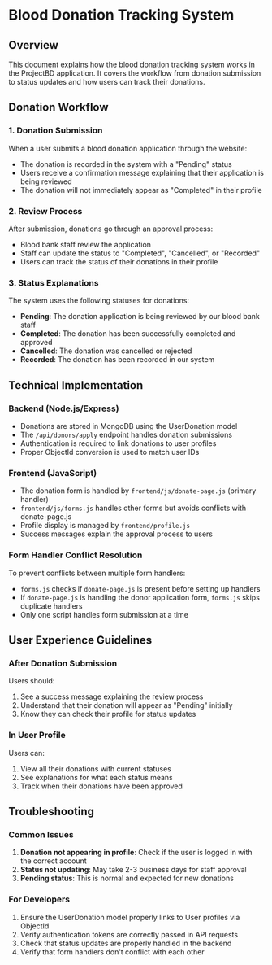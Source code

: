 # Blood Donation Tracking System

## Overview

This document explains how the blood donation tracking system works in the ProjectBD application. It covers the workflow from donation submission to status updates and how users can track their donations.

## Donation Workflow

### 1. Donation Submission
When a user submits a blood donation application through the website:
- The donation is recorded in the system with a "Pending" status
- Users receive a confirmation message explaining that their application is being reviewed
- The donation will not immediately appear as "Completed" in their profile

### 2. Review Process
After submission, donations go through an approval process:
- Blood bank staff review the application
- Staff can update the status to "Completed", "Cancelled", or "Recorded"
- Users can track the status of their donations in their profile

### 3. Status Explanations
The system uses the following statuses for donations:

- **Pending**: The donation application is being reviewed by our blood bank staff
- **Completed**: The donation has been successfully completed and approved
- **Cancelled**: The donation was cancelled or rejected
- **Recorded**: The donation has been recorded in our system

## Technical Implementation

### Backend (Node.js/Express)
- Donations are stored in MongoDB using the UserDonation model
- The `/api/donors/apply` endpoint handles donation submissions
- Authentication is required to link donations to user profiles
- Proper ObjectId conversion is used to match user IDs

### Frontend (JavaScript)
- The donation form is handled by `frontend/js/donate-page.js` (primary handler)
- `frontend/js/forms.js` handles other forms but avoids conflicts with donate-page.js
- Profile display is managed by `frontend/profile.js`
- Success messages explain the approval process to users

### Form Handler Conflict Resolution
To prevent conflicts between multiple form handlers:
- `forms.js` checks if `donate-page.js` is present before setting up handlers
- If `donate-page.js` is handling the donor application form, `forms.js` skips duplicate handlers
- Only one script handles form submission at a time

## User Experience Guidelines

### After Donation Submission
Users should:
1. See a success message explaining the review process
2. Understand that their donation will appear as "Pending" initially
3. Know they can check their profile for status updates

### In User Profile
Users can:
1. View all their donations with current statuses
2. See explanations for what each status means
3. Track when their donations have been approved

## Troubleshooting

### Common Issues
1. **Donation not appearing in profile**: Check if the user is logged in with the correct account
2. **Status not updating**: May take 2-3 business days for staff approval
3. **Pending status**: This is normal and expected for new donations

### For Developers
1. Ensure the UserDonation model properly links to User profiles via ObjectId
2. Verify authentication tokens are correctly passed in API requests
3. Check that status updates are properly handled in the backend
4. Verify that form handlers don't conflict with each other